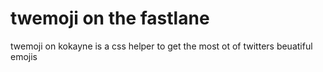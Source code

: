 # twemoji on the fastlane
twemoji on kokayne is a css helper to get the most ot of twitters beuatiful emojis
